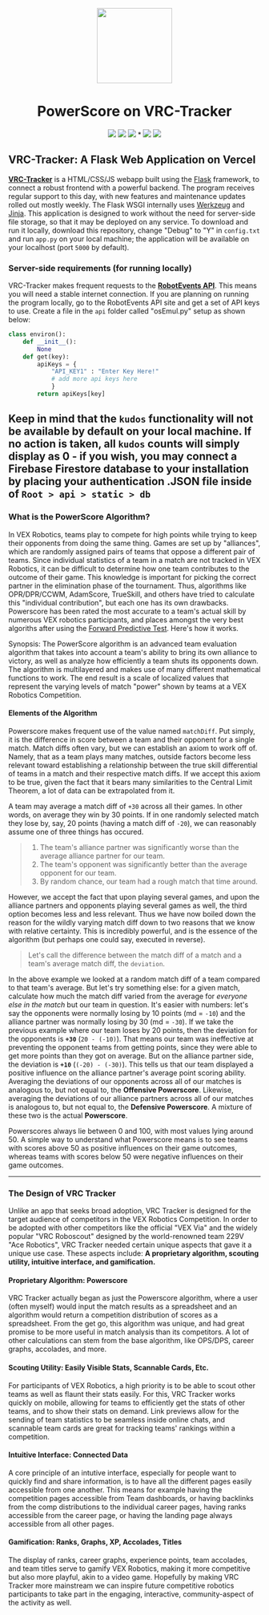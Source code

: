<p align="center">
<img src="https://www.dropbox.com/scl/fi/jk33040qbewi0lqfs1tbe/PS2.png?rlkey=75wqlp7ptpr9n6koeoi6ew73w&st=dequz2hg&raw=1" width="150" height ="150">
<h1 align="center">PowerScore on VRC-Tracker</h1>
</p>

<p align="center">
<img src="https://img.shields.io/badge/Python-navy?logo=python"> <img src="https://img.shields.io/badge/JavaScript-yellow?logo=javascript"> <img src="https://img.shields.io/badge/HTML-orange?logo=html5">  *  <img src="https://img.shields.io/badge/Vercel-black?logo=Vercel"> <img src="https://img.shields.io/badge/Flask-gray?logo=flask">
</p>

## VRC-Tracker: A Flask Web Application on Vercel

<b>[VRC-Tracker](https://powerscore.vercel.app/)</b> is a HTML/CSS/JS webapp built using the [Flask](https://flask.palletsprojects.com/en/3.0.x/) framework, to connect a robust frontend with a powerful backend. The program receives regular support to this day, with new features and maintenance updates rolled out mostly weekly. The Flask WSGI internally uses [Werkzeug](https://werkzeug.palletsprojects.com/en/3.0.x/) and [Jinja](https://jinja.palletsprojects.com/en/3.1.x/). This application is designed to work without the need for server-side file storage, so that it may be deployed on any service. To download and run it locally, download this repository, change "Debug" to "Y" in `config.txt` and run `app.py` on your local machine; the application will be available on your localhost (port `5000` by default).

### Server-side requirements (for running locally)
VRC-Tracker makes frequent requests to the <b>[RobotEvents API](https://www.robotevents.com/api/v2)</b>. This means you will need a stable internet connection. If you are planning on running the program locally, go to the RobotEvents API site and get a set of API keys to use. Create a file in the `api` folder called "osEmul.py" setup as shown below:
```python
class environ():
    def __init__():
        None
    def get(key):
        apiKeys = {
            "API_KEY1" : "Enter Key Here!"
            # add more api keys here
            }
        return apiKeys[key]
```
Keep in mind that the `kudos` functionality will not be available by default on your local machine. If no action is taken, all `kudos` counts will simply display as 0 - if you wish, you may connect a Firebase Firestore database to your installation by placing your authentication .JSON file inside of `Root > api > static > db`
---
### What is the PowerScore Algorithm?
In VEX Robotics, teams play to compete for high points while trying to keep their opponents from doing the same thing. Games are set up by "alliances", which are randomly assigned pairs of teams that oppose a different pair of teams. Since individual statistics of a team in a match are not tracked in VEX Robotics, it can be difficult to determine how one team contributes to the outcome of their game. This knowledge is important for picking the correct partner in the elimination phase of the tournament. Thus, algorithms like OPR/DPR/CCWM, AdamScore, TrueSkill, and others have tried to calculate this "individual contribution", but each one has its own drawbacks. Powerscore has been rated the most accurate to a team's actual skill by numerous VEX robotics participants, and places amongst the very best algoriths after using the [Forward Predictive Test](https://en.wikipedia.org/wiki/Validity_(statistics)#:~:text=on%20performance%20reviews.-,Predictive%20validity,-%5Bedit%5D). Here's how it works.

Synopsis: The PowerScore algorithm is an advanced team evaluation algorithm that takes into account a team's ability to bring its own alliance to victory, as well as analyze how efficiently a team shuts its opponents down. The algorithm is multilayered and makes use of many different mathematical functions to work. The end result is a scale of localized values that represent the varying levels of match "power" shown by teams at a VEX Robotics Competition.

#### Elements of the Algorithm
Powerscore makes frequent use of the value named `matchDiff`. Put simply, it is the difference in score between a team and their opponent for a single match. Match diffs often vary, but we can establish an axiom to work off of. Namely, that as a team plays many matches, outside factors become less relevant toward establishing a relationship between the true skill differential of teams in a match and their respective match diffs. If we accept this axiom to be true, given the fact that it bears many similarities to the Central Limit Theorem, a lot of data can be extrapolated from it.

A team may average a match diff of `+30` across all their games. In other words, on average they win by 30 points. If in one randomly selected match they lose by, say, 20 points (having a match diff of `-20`), we can reasonably assume one of three things has occured.

> 1. The team's alliance partner was significantly worse than the average alliance partner for our team.
> 2. The team's opponent was significantly better than the average opponent for our team.
> 3. By random chance, our team had a rough match that time around.

However, we accept the fact that upon playing several games, and upon the alliance partners and opponents playing several games as well, the third option becomes less and less relevant. Thus we have now boiled down the reason for the wildly varying match diff down to two reasons that we know with relative certainty. This is incredibly powerful, and is the essence of the algorithm (but perhaps one could say, executed in reverse).

> Let's call the difference between the match diff of a match and a team's average match diff, the `deviation`.

In the above example we looked at a random match diff of a team compared to that team's average. But let's try something else: for a given match, calculate how much the match diff varied from the average for *everyone else in the match* but our team in question. It's easier with numbers: let's say the opponents were normally losing by 10 points (md = `-10`) and the alliance partner was normally losing by 30 (md = `-30`). If we take the previous example where our team loses by 20 points, then the deviation for the opponents is **`+30`** (`20 - (-10)`). That means our team was ineffective at preventing the opponent teams from getting points, since they were able to get more points than they got on average. But on the alliance partner side, the deviation is **`+10`** (`(-20) - (-30)`). This tells us that our team displayed a positive influence on the alliance partner's average point scoring ability. Averaging the deviations of our opponents across all of our matches is analogous to, but not equal to, the **Offensive Powerscore**. Likewise, averaging the deviations of our alliance partners across all of our matches is analogous to, but not equal to, the **Defensive Powerscore**. A mixture of these two is the actual **Powerscore**.

Powerscores always lie between 0 and 100, with most values lying around 50. A simple way to understand what Powerscore means is to see teams with scores above 50 as positive influences on their game outcomes, whereas teams with scores below 50 were negative influences on their game outcomes.

---
### The Design of VRC Tracker
Unlike an app that seeks broad adoption, VRC Tracker is designed for the target audience of competitors in the VEX Robotics Competition. In order to be adopted with other competitors like the official "VEX Via" and the widely popular "VRC Roboscout" designed by the world-renowned team 229V "Ace Robotics", VRC Tracker needed certain unique aspects that gave it a unique use case. These aspects include: <b>A proprietary algorithm, scouting utility, intuitive interface, and gamification.</b>

#### Proprietary Algorithm: Powerscore
VRC Tracker actually began as just the Powerscore algorithm, where a user (often myself) would input the match results as a spreadsheet and an algorithm would return a competition distribution of scores as a spreadsheet. From the get go, this algorithm was unique, and had great promise to be more useful in match analysis than its competitors. A lot of other calculations can stem from the base algorithm, like OPS/DPS, career graphs, accolades, and more.

#### Scouting Utility: Easily Visible Stats, Scannable Cards, Etc.
For participants of VEX Robotics, a high priority is to be able to scout other teams as well as flaunt their stats easily. For this, VRC Tracker works quickly on mobile, allowing for teams to efficiently get the stats of other teams, and to show their stats on demand. Link previews allow for the sending of team statistics to be seamless inside online chats, and scannable team cards are great for tracking teams' rankings within a competition.

#### Intuitive Interface: Connected Data
A core principle of an intutive interface, especially for people want to quickly find and share information, is to have all the different pages easily accessible from one another. This means for example having the competition pages accessible from Team dashboards, or having backlinks from the comp distributions to the individual career pages, having ranks accessible from the career page, or having the landing page always accessible from all other pages.

#### Gamification: Ranks, Graphs, XP, Accolades, Titles
The display of ranks, career graphs, experience points, team accolades, and team titles serve to gamify VEX Robotics, making it more competitive but also more playful, akin to a video game. Hopefully by making VRC Tracker more mainstream we can inspire future competitive robotics participants to take part in the engaging, interactive, community-aspect of the activity as well.
